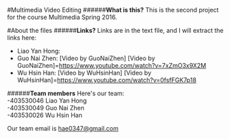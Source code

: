 #Multimedia Video Editing
######**What is this?**
This is the second project for the course Multimedia Spring 2016.

#About the files
######**Links?**
Links are in the text file, and I will extract the links here:
- Liao Yan Hong: 
- Guo Nai Zhen: [Video by GuoNaiZhen]
[Video by GuoNaiZhen]=https://www.youtube.com/watch?v=7xZmO3x9X2M
 - Wu Hsin Han: [Video by WuHsinHan]
[Video by WuHsinHan]=https://www.youtube.com/watch?v=0fsfFGK7p18

######**Team members**
Here's our team:<br>
-403530046 Liao Yan Hong<br>
-403530049 Guo Nai Zhen<br>
-403530026 Wu Hsin Han<br>

Our team email is hae0347@gmail.com